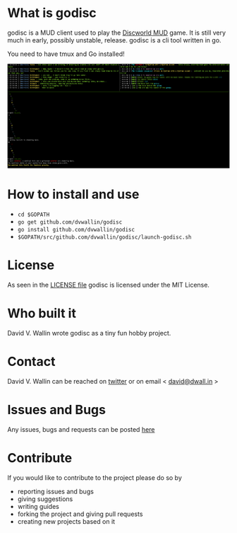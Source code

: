 # What is godisc
godisc is a MUD client used to play the [Discworld MUD](http://discworld.starturtle.net) game. It is still very much in early, possibly unstable, release. godisc is a cli tool written in go.

You need to have tmux and Go installed!

![godisc mud client in tmux](/godisc.png?raw=true "godisc mud client in tmux")

# How to install and use
* `cd $GOPATH`
* `go get github.com/dvwallin/godisc`
* `go install github.com/dvwallin/godisc`
* `$GOPATH/src/github.com/dvwallin/godisc/launch-godisc.sh`

# License
As seen in the [LICENSE file](https://github.com/dvwallin/godisc/blob/master/LICENSE) godisc is licensed under the MIT License.

# Who built it
David V. Wallin wrote godisc as a tiny fun hobby project.

# Contact
David V. Wallin can be reached on [twitter](https://twitter.com/dvwallin) or on email < david@dwall.in >

# Issues and Bugs
Any issues, bugs and requests can be posted [here](https://github.com/dvwallin/godisc/issues)

# Contribute
If you would like to contribute to the project please do so by 
* reporting issues and bugs
* giving suggestions
* writing guides
* forking the project and giving pull requests
* creating new projects based on it

